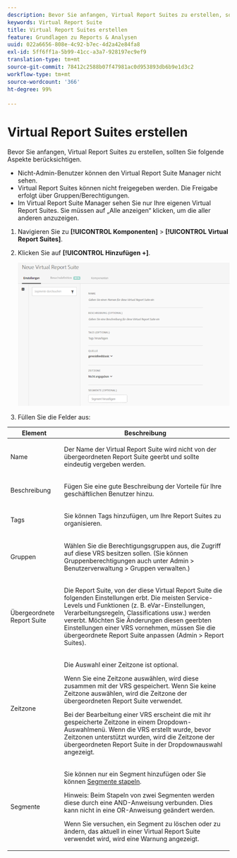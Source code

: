 ```yaml
---
description: Bevor Sie anfangen, Virtual Report Suites zu erstellen, sollten Sie folgende Aspekte berücksichtigen.
keywords: Virtual Report Suite
title: Virtual Report Suites erstellen
feature: Grundlagen zu Reports & Analysen
uuid: 022a6656-808e-4c92-b7ec-4d2a42e84fa8
exl-id: 5ff6ff1a-5b99-41cc-a3a7-928197ec9ef9
translation-type: tm+mt
source-git-commit: 78412c2588b07f47981ac0d953893db6b9e1d3c2
workflow-type: tm+mt
source-wordcount: '366'
ht-degree: 99%

---
```


# Virtual Report Suites erstellen

Bevor Sie anfangen, Virtual Report Suites zu erstellen, sollten Sie folgende Aspekte berücksichtigen.

* Nicht-Admin-Benutzer können den Virtual Report Suite Manager nicht sehen.
* Virtual Report Suites können nicht freigegeben werden. Die Freigabe erfolgt über Gruppen/Berechtigungen.
* Im Virtual Report Suite Manager sehen Sie nur Ihre eigenen Virtual Report Suites. Sie müssen auf „Alle anzeigen“ klicken, um die aller anderen anzuzeigen.

1. Navigieren Sie zu **[!UICONTROL Komponenten]** > **[!UICONTROL Virtual Report Suites]**.
1. Klicken Sie auf **[!UICONTROL Hinzufügen +]**.

   ![](assets/new_vrs.png)

1. Füllen Sie die Felder aus:

<table id="table_0F85B56480BB46CBA5BE236BBD70156D"> 
 <thead> 
  <tr> 
   <th colname="col1" class="entry"> Element </th> 
   <th colname="col2" class="entry"> Beschreibung </th> 
  </tr> 
 </thead>
 <tbody> 
  <tr> 
   <td colname="col1"> Name </td> 
   <td colname="col2"> <p>Der Name der Virtual Report Suite wird nicht von der übergeordneten Report Suite geerbt und sollte eindeutig vergeben werden. </p> </td> 
  </tr> 
  <tr> 
   <td colname="col1"> Beschreibung </td> 
   <td colname="col2"> <p>Fügen Sie eine gute Beschreibung der Vorteile für Ihre geschäftlichen Benutzer hinzu. </p> </td> 
  </tr> 
  <tr> 
   <td colname="col1"> Tags </td> 
   <td colname="col2"> <p>Sie können Tags hinzufügen, um Ihre Report Suites zu organisieren. </p> </td> 
  </tr> 
  <tr> 
   <td colname="col1"> Gruppen </td> 
   <td colname="col2"> <p>Wählen Sie die Berechtigungsgruppen aus, die Zugriff auf diese VRS besitzen sollen. (Sie können Gruppenberechtigungen auch unter <span class="ignoretag"><span class="uicontrol">Admin</span> &gt; <span class="uicontrol">Benutzerverwaltung</span> &gt; <span class="uicontrol">Gruppen</span></span> verwalten.) </p> </td> 
  </tr> 
  <tr> 
   <td colname="col1"> Übergeordnete Report Suite </td> 
   <td colname="col2"> <p>Die Report Suite, von der diese Virtual Report Suite die folgenden Einstellungen erbt. Die meisten Service-Levels und Funktionen (z. B. eVar-Einstellungen, Verarbeitungsregeln, Classifications usw.) werden vererbt. Möchten Sie Änderungen diesen geerbten Einstellungen einer VRS vornehmen, müssen Sie die übergeordnete Report Suite anpassen (<span class="ignoretag"><span class="uicontrol">Admin</span> &gt; <span class="uicontrol">Report Suites</span></span>). </p> </td> 
  </tr> 
  <tr> 
   <td colname="col1"> Zeitzone </td> 
   <td colname="col2"> <p>Die Auswahl einer Zeitzone ist optional. </p> <p>Wenn Sie eine Zeitzone auswählen, wird diese zusammen mit der VRS gespeichert. Wenn Sie keine Zeitzone auswählen, wird die Zeitzone der übergeordneten Report Suite verwendet. </p> <p>Bei der Bearbeitung einer VRS erscheint die mit ihr gespeicherte Zeitzone in einem Dropdown-Auswahlmenü. Wenn die VRS erstellt wurde, bevor Zeitzonen unterstützt wurden, wird die Zeitzone der übergeordneten Report Suite in der Dropdownauswahl angezeigt. </p> </td> 
  </tr> 
  <tr> 
   <td colname="col1"> Segmente </td> 
   <td colname="col2"> <p>Sie können nur ein Segment hinzufügen oder Sie können <a href="https://docs.adobe.com/content/help/de-DE/analytics/components/segmentation/segmentation-workflow/seg-build.html"  >Segmente stapeln</a>. </p> <p> <p>Hinweis: Beim Stapeln von zwei Segmenten werden diese durch eine AND-Anweisung verbunden. Dies kann nicht in eine OR-Anweisung geändert werden. </p> </p> <p>Wenn Sie versuchen, ein Segment zu löschen oder zu ändern, das aktuell in einer Virtual Report Suite verwendet wird, wird eine Warnung angezeigt. </p> </td> 
  </tr> 
 </tbody> 
</table>
